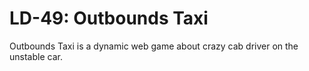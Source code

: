 # LD-49: Outbounds Taxi

Outbounds Taxi is a dynamic web game about crazy cab driver on the unstable car.
